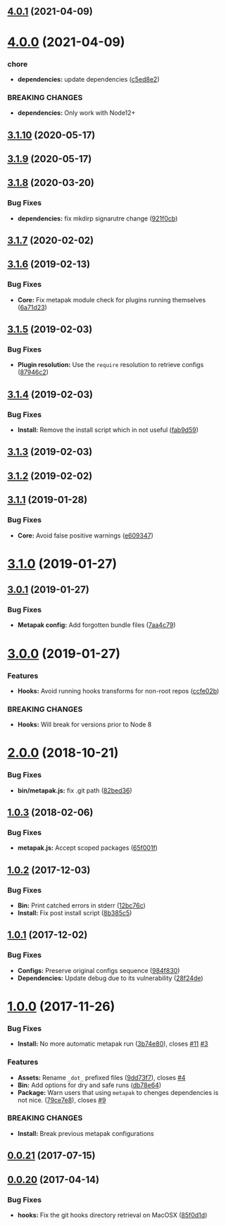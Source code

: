 ## [4.0.1](https://github.com/nfroidure/metapak/compare/v4.0.0...v4.0.1) (2021-04-09)



# [4.0.0](https://github.com/nfroidure/metapak/compare/v3.1.10...v4.0.0) (2021-04-09)


### chore

* **dependencies:** update dependencies ([c5ed8e2](https://github.com/nfroidure/metapak/commit/c5ed8e2f4bcd713f6032ff3f7d9a0e9d8e16c1bd))


### BREAKING CHANGES

* **dependencies:** Only work with Node12+



## [3.1.10](https://github.com/nfroidure/metapak/compare/v3.1.9...v3.1.10) (2020-05-17)



## [3.1.9](https://github.com/nfroidure/metapak/compare/v3.1.8...v3.1.9) (2020-05-17)



## [3.1.8](https://github.com/nfroidure/metapak/compare/v3.1.7...v3.1.8) (2020-03-20)


### Bug Fixes

* **dependencies:** fix mkdirp signarutre change ([921f0cb](https://github.com/nfroidure/metapak/commit/921f0cbe027c697e94c07d3e7f5710ef1da61dc2))



## [3.1.7](https://github.com/nfroidure/metapak/compare/v3.1.6...v3.1.7) (2020-02-02)



## [3.1.6](https://github.com/nfroidure/metapak/compare/v3.1.5...v3.1.6) (2019-02-13)


### Bug Fixes

* **Core:** Fix metapak module check for plugins running themselves ([6a71d23](https://github.com/nfroidure/metapak/commit/6a71d23))



## [3.1.5](https://github.com/nfroidure/metapak/compare/v3.1.4...v3.1.5) (2019-02-03)


### Bug Fixes

* **Plugin resolution:** Use the `require` resolution to retrieve configs ([87946c2](https://github.com/nfroidure/metapak/commit/87946c2))



## [3.1.4](https://github.com/nfroidure/metapak/compare/v3.1.3...v3.1.4) (2019-02-03)


### Bug Fixes

* **Install:** Remove the install script which in not useful ([fab9d59](https://github.com/nfroidure/metapak/commit/fab9d59))



## [3.1.3](https://github.com/nfroidure/metapak/compare/v3.1.2...v3.1.3) (2019-02-03)



## [3.1.2](https://github.com/nfroidure/metapak/compare/v3.1.1...v3.1.2) (2019-02-02)



## [3.1.1](https://github.com/nfroidure/metapak/compare/v3.1.0...v3.1.1) (2019-01-28)


### Bug Fixes

* **Core:** Avoid false positive warnings ([e609347](https://github.com/nfroidure/metapak/commit/e609347))



# [3.1.0](https://github.com/nfroidure/metapak/compare/v3.0.1...v3.1.0) (2019-01-27)



## [3.0.1](https://github.com/nfroidure/metapak/compare/v3.0.0...v3.0.1) (2019-01-27)


### Bug Fixes

* **Metapak config:** Add forgotten bundle files ([7aa4c79](https://github.com/nfroidure/metapak/commit/7aa4c79))



# [3.0.0](https://github.com/nfroidure/metapak/compare/v2.0.0...v3.0.0) (2019-01-27)


### Features

* **Hooks:** Avoid running hooks transforms for non-root repos ([ccfe02b](https://github.com/nfroidure/metapak/commit/ccfe02b))


### BREAKING CHANGES

* **Hooks:** Will break for versions prior to Node 8



<a name="2.0.0"></a>
# [2.0.0](https://github.com/nfroidure/metapak/compare/v1.0.3...v2.0.0) (2018-10-21)


### Bug Fixes

* **bin/metapak.js:** fix .git path ([82bed36](https://github.com/nfroidure/metapak/commit/82bed36))



<a name="1.0.3"></a>
## [1.0.3](https://github.com/nfroidure/metapak/compare/v1.0.2...v1.0.3) (2018-02-06)


### Bug Fixes

* **metapak.js:** Accept scoped packages ([65f001f](https://github.com/nfroidure/metapak/commit/65f001f))



<a name="1.0.2"></a>
## [1.0.2](https://github.com/nfroidure/metapak/compare/v1.0.1...v1.0.2) (2017-12-03)


### Bug Fixes

* **Bin:** Print catched errors in stderr ([12bc76c](https://github.com/nfroidure/metapak/commit/12bc76c))
* **Install:** Fix post install script ([8b385c5](https://github.com/nfroidure/metapak/commit/8b385c5))



<a name="1.0.1"></a>
## [1.0.1](https://github.com/nfroidure/metapak/compare/v1.0.0...v1.0.1) (2017-12-02)


### Bug Fixes

* **Configs:** Preserve original configs sequence ([984f830](https://github.com/nfroidure/metapak/commit/984f830))
* **Dependencies:** Update debug due to its vulnerability ([28f24de](https://github.com/nfroidure/metapak/commit/28f24de))



<a name="1.0.0"></a>
# [1.0.0](https://github.com/nfroidure/metapak/compare/v0.0.21...v1.0.0) (2017-11-26)


### Bug Fixes

* **Install:** No more automatic metapak run ([3b74e80](https://github.com/nfroidure/metapak/commit/3b74e80)), closes [#11](https://github.com/nfroidure/metapak/issues/11) [#3](https://github.com/nfroidure/metapak/issues/3)


### Features

* **Assets:** Rename `_dot_` prefixed files ([9dd73f7](https://github.com/nfroidure/metapak/commit/9dd73f7)), closes [#4](https://github.com/nfroidure/metapak/issues/4)
* **Bin:** Add options for dry and safe runs ([db78e64](https://github.com/nfroidure/metapak/commit/db78e64))
* **Package:** Warn users that using `metapak` to chenges dependencies is not nice. ([79ce7e8](https://github.com/nfroidure/metapak/commit/79ce7e8)), closes [#9](https://github.com/nfroidure/metapak/issues/9)


### BREAKING CHANGES

* **Install:** Break previous metapak configurations



<a name="0.0.21"></a>
## [0.0.21](https://github.com/nfroidure/metapak/compare/v0.0.20...v0.0.21) (2017-07-15)



<a name="0.0.20"></a>
## [0.0.20](https://github.com/nfroidure/metapak/compare/v0.0.19...v0.0.20) (2017-04-14)


### Bug Fixes

* **hooks:** Fix the git hooks directory retrieval on MacOSX ([85f0d1d](https://github.com/nfroidure/metapak/commit/85f0d1d))



